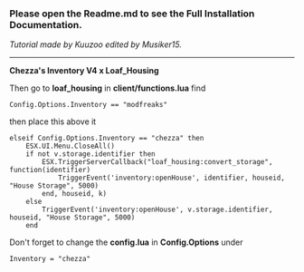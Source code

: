 ### Please open the Readme.md to see the Full Installation Documentation.

*Tutorial made by Kuuzoo edited by Musiker15.*

---

**Chezza's Inventory V4 x Loaf_Housing**

Then go to **loaf_housing** in **client/functions.lua** find

```
Config.Options.Inventory == "modfreaks" 
```

then place this above it

```
elseif Config.Options.Inventory == "chezza" then 
    ESX.UI.Menu.CloseAll() 
    if not v.storage.identifier then 
        ESX.TriggerServerCallback("loaf_housing:convert_storage", function(identifier) 
            TriggerEvent('inventory:openHouse', identifier, houseid, "House Storage", 5000) 
        end, houseid, k) 
    else 
        TriggerEvent('inventory:openHouse', v.storage.identifier, houseid, "House Storage", 5000) 
    end 
```

Don't forget to change the **config.lua** in **Config.Options** under

```
Inventory = "chezza"
```